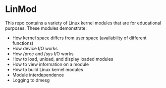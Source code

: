 # LinMod
This repo contains a variety of Linux kernel modules that are for educational purposes.
These modules demonstrate:

* How kernel space differs from user space (availability of different functions)
* How device I/O works
* How /proc and /sys I/O works
* How to load, unload, and display loaded modules
* How to view information on a module
* How to build Linux kernel modules
* Module interdependence
* Logging to dmesg
